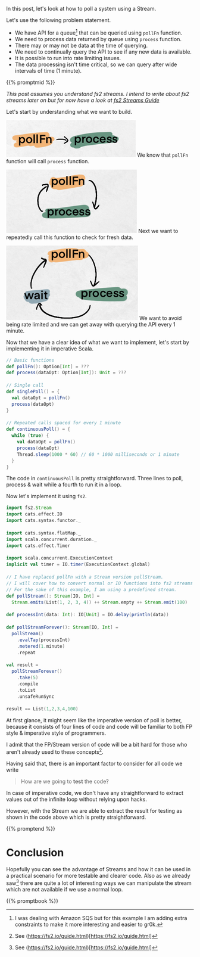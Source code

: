 <!--
.. title: Continuous Polling in Functional Programming (Scala)
.. slug: polling-in-fp
.. date: 2020-07-03 17:55:41 UTC+02:00
.. tags: 
.. category: 
.. link: 
.. description: 
.. type: text
.. status: draft
-->

In this post, let's look at how to poll a system using a Stream.

Let's use the following problem statement.

- We have API for a queue[^0] that can be queried using `pollFn` function.
- We need to process data returned by queue using `process` function.
- There may or may not be data at the time of querying.
- We need to continually query the API to see if any new data is available.
- It is possible to run into rate limiting issues.
- The data processing isn't time critical, so we can query after wide intervals of time (1 minute).

{{% promptmid %}}

_This post assumes you understand fs2 streams. I intend to write about fs2 streams later on but for now have a look at [fs2 Streams Guide](https://fs2.io/guide.html)_

Let's start by understanding what we want to build.

![1](/images/poll-to-fs2-flow2.png) We know that `pollFn` function will call `process` function.

![2](/images/poll-to-fs2-loop.png) Next we want to repeatedly call this function to check for fresh data.

![3](/images/poll-to-fs2-wait-loop.png) We want to avoid being rate limited and we can get away with querying the API every 1 minute.

Now that we have a clear idea of what we want to implement, let's start by implementing it in imperative Scala.

```scala
// Basic functions
def pollFn(): Option[Int] = ???
def process(dataOpt: Option[Int]): Unit = ???

// Single call
def singlePoll() = {
  val dataOpt = pollFn()
  process(dataOpt)
}

// Repeated calls spaced for every 1 minute
def continuousPoll() = {
  while (true) {
    val dataOpt = pollFn()
    process(dataOpt)
    Thread.sleep(1000 * 60) // 60 * 1000 milliseconds or 1 minute
  }
}
```

The code in `continuousPoll` is pretty straightforward. Three lines to poll, process & wait while a fourth to run it in a loop.

Now let's implement it using `fs2`.

```scala
import fs2.Stream
import cats.effect.IO
import cats.syntax.functor._

import cats.syntax.flatMap._
import scala.concurrent.duration._
import cats.effect.Timer

import scala.concurrent.ExecutionContext
implicit val timer = IO.timer(ExecutionContext.global)

// I have replaced pollFn with a Stream version pollStream.
// I will cover how to convert normal or IO functions into fs2 streams separately.
// For the sake of this example, I am using a predefined stream.
def pollStream(): Stream[IO, Int] =
  Stream.emits(List(1, 2, 3, 4)) ++ Stream.empty ++ Stream.emit(100)

def processInt(data: Int): IO[Unit] = IO.delay(println(data))

def pollStreamForever(): Stream[IO, Int] =
  pollStream()
    .evalTap(processInt)
    .metered(1.minute)
    .repeat

val result =
  pollStreamForever()
    .take(5)
    .compile
    .toList
    .unsafeRunSync

result == List(1,2,3,4,100)
```

At first glance, it might seem like the imperative version of poll is better, because it consists of four lines of code and code will be familiar to both FP style & imperative style of programmers.

I admit that the FP/Stream version of code will be a bit hard for those who aren't already used to these concepts[^1].

Having said that, there is an important factor to consider for all code we write

> How are we going to **test** the code?

In case of imperative code, we don't have any straightforward to extract values out of the infinite loop without relying upon hacks.

However, with the Stream we are able to extract the result for testing as shown in the code above which is pretty straightforward.

{{% promptend %}}

# Conclusion

Hopefully you can see the advantage of Streams and how it can be used in a practical scenario for more testable and clearer code. Also as we already saw[^1] there are quite a lot of interesting ways we can manipulate the stream which are not available if we use a normal loop.

{{% promptbook %}}


[^0]: I was dealing with Amazon SQS but for this example I am adding extra constraints to make it more interesting and easier to gr0k.

[^1]: See (https://fs2.io/guide.html)[https://fs2.io/guide.html]